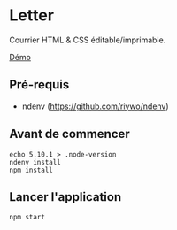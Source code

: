 Letter
======

Courrier HTML & CSS éditable/imprimable.

[Démo](http://dflorent.github.io/letter/)

Pré-requis
----------

- ndenv (https://github.com/riywo/ndenv)

Avant de commencer
------------------

```
echo 5.10.1 > .node-version
ndenv install
npm install
```

Lancer l'application
--------------------

```
npm start
```
